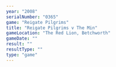 ```yaml
---
year: "2008"
serialNumber: "0365" 
game: "Reigate Pilgrims"
title: "Reigate Pilgrims v The Min"
gameLocation: "The Red Lion, Betchworth"
gameDate: ""
result: ""
resultType: ""
type: "game"
---
```

